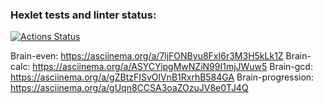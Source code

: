 ### Hexlet tests and linter status:
[![Actions Status](https://github.com/LoginIlia43/frontend-project-lvl1/workflows/hexlet-check/badge.svg)](https://github.com/LoginIlia43/frontend-project-lvl1/actions)

Brain-even: https://asciinema.org/a/7ljFONByu8FxI6r3M3H5kLk1Z
Brain-calc: https://asciinema.org/a/ASYCYipgMwNZiN99I1mjJWuw5
Brain-gcd: https://asciinema.org/a/gZBtzFISvOlVnB1RxrhB584GA
Brain-progression: https://asciinema.org/a/gUqn8CCSA3oaZOzuJV8e0TJ4Q
